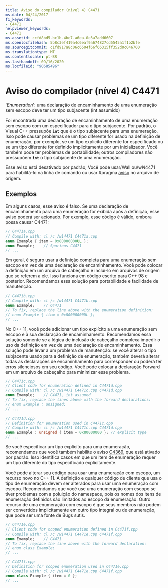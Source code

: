 ```yaml
---
title: Aviso do compilador (nível 4) C4471
ms.date: 04/24/2017
f1_keywords:
- C4471
helpviewer_keywords:
- C4471
ms.assetid: ccfd8bd5-bc1b-4be7-a6ea-0e3a7add6607
ms.openlocfilehash: 5b8c3ef419a4c6eaf9a674827cd5545a1f1b2bfe
ms.sourcegitcommit: c1fd917a8c06c6504f66f66315ff352d0c046700
ms.translationtype: MT
ms.contentlocale: pt-BR
ms.lasthandoff: 09/16/2020
ms.locfileid: "90685496"
---
```

# <a name="compiler-warning-level-4-c4471"></a>Aviso do compilador (nível 4) C4471

'*Enumeration*': uma declaração de encaminhamento de uma enumeração sem escopo deve ter um tipo subjacente (int assumido)

Foi encontrada uma declaração de encaminhamento de uma enumeração sem escopo com um especificador para o tipo subjacente. Por padrão, o Visual C++ pressupõe **`int`** que é o tipo subjacente para uma enumeração. Isso pode causar problemas se um tipo diferente for usado na definição de enumeração, por exemplo, se um tipo explícito diferente for especificado ou se um tipo diferente for definido implicitamente por um inicializador. Você também pode ter problemas de portabilidade; outros compiladores não pressupõem **`int`** o tipo subjacente de uma enumeração.

Esse aviso está desativado por padrão; Você pode usar/Wall ou/w*N*4471 para habilitá-lo na linha de comando ou usar #pragma [aviso](../../preprocessor/warning.md) no arquivo de origem.

## <a name="examples"></a>Exemplos

Em alguns casos, esse aviso é falso. Se uma declaração de encaminhamento para uma enumeração for exibida após a definição, esse aviso poderá ser acionado. Por exemplo, esse código é válido, embora possa causar C4471:

```cpp
// C4471a.cpp
// Compile with: cl /c /w14471 C4471a.cpp
enum Example { item = 0x80000000UL };
enum Example;    // Spurious C4471
// ...
```

Em geral, é seguro usar a definição completa para uma enumeração sem escopo em vez de uma declaração de encaminhamento. Você pode colocar a definição em um arquivo de cabeçalho e incluí-lo em arquivos de origem que se referem a ele. Isso funciona em código escrito para C++ 98 e posterior. Recomendamos essa solução para portabilidade e facilidade de manutenção.

```cpp
// C4471b.cpp
// Compile with: cl /c /w14471 C4471b.cpp
enum Example;    // C4471
// To fix, replace the line above with the enumeration definition:
// enum Example { item = 0x80000000UL };
// ...
```

No C++ 11, você pode adicionar um tipo explícito a uma enumeração sem escopo e à sua declaração de encaminhamento. Recomendamos essa solução somente se a lógica de inclusão de cabeçalho complexa impedir o uso da definição em vez de uma declaração de encaminhamento. Essa solução pode levar a um problema de manutenção: se você alterar o tipo subjacente usado para a definição de enumeração, também deverá alterar todas as declarações de encaminhamento para corresponder ou poderá ter erros silenciosos em seu código. Você pode colocar a declaração Forward em um arquivo de cabeçalho para minimizar esse problema.

```cpp
// C4471c.cpp
// Client code for enumeration defined in C4471d.cpp
// Compile with: cl /c /w14471 C4471c.cpp C4471d.cpp
enum Example;    // C4471, int assumed
// To fix, replace the lines above with the forward declarations:
// enum Example : unsigned;
// ...
```

```cpp
// C4471d.cpp
// Definition for enumeration used in C4471c.cpp
// Compile with: cl /c /w14471 C4471c.cpp C4471d.cpp
enum Example : unsigned { item = 0x80000000 }; // explicit type
// ...
```

Se você especificar um tipo explícito para uma enumeração, recomendamos que você também habilite o aviso [C4369](compiler-warning-level-1-C4369.md), que está ativado por padrão. Isso identifica casos em que um item de enumeração requer um tipo diferente do tipo especificado explicitamente.

Você pode alterar seu código para usar uma enumeração com escopo, um recurso novo no C++ 11. A definição e qualquer código de cliente que usa o tipo de enumeração devem ser alterados para usar uma enumeração com escopo. Recomendamos que você use uma enumeração com escopo se tiver problemas com a poluição do namespace, pois os nomes dos itens de enumeração definidos são limitados ao escopo da enumeração. Outro recurso de uma enumeração com escopo é que seus membros não podem ser convertidos implicitamente em outro tipo integral ou de enumeração, que pode ser uma fonte de Bugs sutis.

```cpp
// C4471e.cpp
// Client code for scoped enumeration defined in C4471f.cpp
// Compile with: cl /c /w14471 C4471e.cpp C4471f.cpp
enum Example;    // C4471
// To fix, replace the line above with the forward declaration:
// enum class Example;
// ...
```

```cpp
// C4471f.cpp
// Definition for scoped enumeration used in C4471e.cpp
// Compile with: cl /c /w14471 C4471e.cpp C4471f.cpp
enum class Example { item = 0 };
// ...
```
